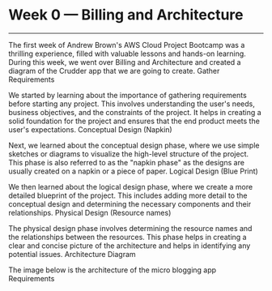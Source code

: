 # Week 0 — Billing and Architecture
****
The first week of Andrew Brown's AWS Cloud Project Bootcamp was a thrilling experience, filled with valuable lessons and hands-on learning. During this week, we went over Billing and Architecture and created a diagram of the Crudder app that we are going to create.
Gather Requirements

We started by learning about the importance of gathering requirements before starting any project. This involves understanding the user's needs, business objectives, and the constraints of the project. It helps in creating a solid foundation for the project and ensures that the end product meets the user's expectations.
Conceptual Design (Napkin)

Next, we learned about the conceptual design phase, where we use simple sketches or diagrams to visualize the high-level structure of the project. This phase is also referred to as the "napkin phase" as the designs are usually created on a napkin or a piece of paper.
Logical Design (Blue Print)

We then learned about the logical design phase, where we create a more detailed blueprint of the project. This includes adding more detail to the conceptual design and determining the necessary components and their relationships.
Physical Design (Resource names)

The physical design phase involves determining the resource names and the relationships between the resources. This phase helps in creating a clear and concise picture of the architecture and helps in identifying any potential issues.
Architecture Diagram

The image below is the architecture of the micro blogging app Requirements
